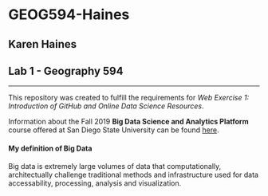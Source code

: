# GEOG594-Haines
## Karen Haines
## Lab 1 - Geography 594
---
This repository was created to fulfill the requirements for *Web Exercise 1: Introduction of GitHub and Online Data Science Resources*.

Information about the Fall 2019 **Big Data Science and Analytics Platform** course offered at San Diego State University can be found [here](https://map.sdsu.edu/bigdata/).

#### My definition of Big Data

Big data is extremely large volumes of data that computationally, architectually challenge traditional methods and infrastructure used for data accessability, processing, analysis and visualization.
